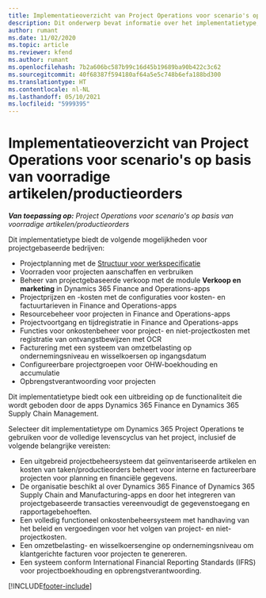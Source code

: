 ```yaml
---
title: Implementatieoverzicht van Project Operations voor scenario's op basis van voorradige artikelen/productieorders
description: Dit onderwerp bevat informatie over het implementatietype, Project Operations voor scenario's op basis van voorradige artikelen/productieorders.
author: rumant
ms.date: 11/02/2020
ms.topic: article
ms.reviewer: kfend
ms.author: rumant
ms.openlocfilehash: 7b2a606bc587b99c16d45b19689ba90b422c3c62
ms.sourcegitcommit: 40f68387f594180af64a5e5c748b6efa188bd300
ms.translationtype: HT
ms.contentlocale: nl-NL
ms.lasthandoff: 05/10/2021
ms.locfileid: "5999395"
---
```

# <a name="project-operations-for-stockedproduction-based-scenarios-deployment-overview"></a>Implementatieoverzicht van Project Operations voor scenario's op basis van voorradige artikelen/productieorders

_**Van toepassing op:** Project Operations voor scenario's op basis van voorradige artikelen/productieorders_


Dit implementatietype biedt de volgende mogelijkheden voor projectgebaseerde bedrijven:

- Projectplanning met de [Structuur voor werkspecificatie](work-breakdown-structures.md)
- Voorraden voor projecten aanschaffen en verbruiken
- Beheer van projectgebaseerde verkoop met de module **Verkoop en marketing** in Dynamics 365 Finance and Operations-apps
- Projectprijzen en -kosten met de configuraties voor kosten- en factuurtarieven in Finance and Operations-apps
- Resourcebeheer voor projecten in Finance and Operations-apps
- Projectvoortgang en tijdregistratie in Finance and Operations-apps
- Functies voor onkostenbeheer voor project- en niet-projectkosten met registratie van ontvangstbewijzen met OCR
- Facturering met een systeem van omzetbelasting op ondernemingsniveau en wisselkoersen op ingangsdatum
- Configureerbare projectgroepen voor OHW-boekhouding en accumulatie
- Opbrengstverantwoording voor projecten

Dit implementatietype biedt ook een uitbreiding op de functionaliteit die wordt geboden door de apps Dynamics 365 Finance en Dynamics 365 Supply Chain Management.

Selecteer dit implementatietype om Dynamics 365 Project Operations te gebruiken voor de volledige levenscyclus van het project, inclusief de volgende belangrijke vereisten:

- Een uitgebreid projectbeheersysteem dat geïnventariseerde artikelen en kosten van taken/productieorders beheert voor interne en factureerbare projecten voor planning en financiële gegevens.
- De organisatie beschikt al over Dynamics 365 Finance of Dynamics 365 Supply Chain and Manufacturing-apps en door het integreren van projectgebaseerde transacties vereenvoudigt de gegevenstoegang en rapportagebehoeften.
- Een volledig functioneel onkostenbeheersysteem met handhaving van het beleid en vergoedingen voor het volgen van project- en niet-projectkosten.
- Een omzetbelasting- en wisselkoersengine op ondernemingsniveau om klantgerichte facturen voor projecten te genereren.
- Een systeem conform International Financial Reporting Standards (IFRS) voor projectboekhouding en opbrengstverantwoording.



[!INCLUDE[footer-include](../includes/footer-banner.md)]